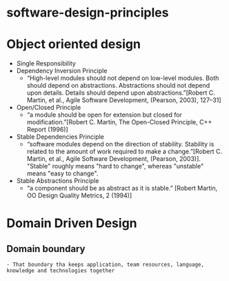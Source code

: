 # software-design-principles

# Object oriented design
+ Single Responsibility
+ Dependency Inversion Principle
  -  “High-level modules should not depend on low-level modules. Both should depend on abstractions. Abstractions should not depend upon details.
      Details should depend upon abstractions.”[Robert C. Martin, et al., Agile Software Development, (Pearson, 2003), 127–31]
+ Open/Closed Principle
  -  “a module should be open for extension but closed for modification.”[Robert C. Martin, The Open-Closed Principle, C++ Report (1996)]
+ Stable Dependencies Principle
  - “software modules depend on the direction of stability. Stability is related to the amount of work required to make a change.”[Robert C. Martin, et al., Agile Software Development, (Pearson, 2003)]. "Stable" roughly means "hard to change", whereas "unstable" means "easy to change". 
+ Stable Abstractions Principle
  - “a component should be as abstract as it is stable.” [Robert Martin, OO Design Quality Metrics, 2 (1994)]


# Domain Driven Design
 ## Domain boundary
    - That boundary tha keeps application, team resources, language, knowledge and technologies together

